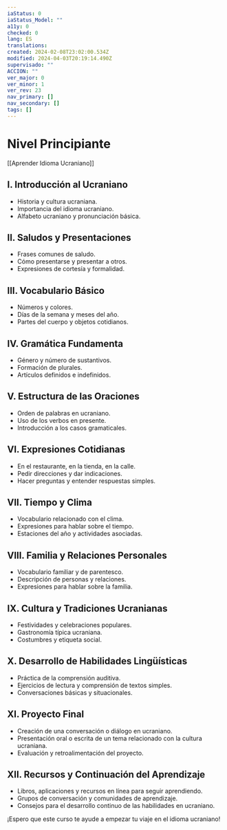 ```yaml
---
iaStatus: 0
iaStatus_Model: ""
a11y: 0
checked: 0
lang: ES
translations: 
created: 2024-02-08T23:02:00.534Z
modified: 2024-04-03T20:19:14.490Z
supervisado: ""
ACCION: ""
ver_major: 0
ver_minor: 1
ver_rev: 23
nav_primary: []
nav_secondary: []
tags: []
---
```

# Nivel Principiante

[[Aprender Idioma Ucraniano]]

## I. Introducción al Ucraniano
   - Historia y cultura ucraniana.
   - Importancia del idioma ucraniano.
   - Alfabeto ucraniano y pronunciación básica.

## II. Saludos y Presentaciones
   - Frases comunes de saludo.
   - Cómo presentarse y presentar a otros.
   - Expresiones de cortesía y formalidad.

## III. Vocabulario Básico
   - Números y colores.
   - Días de la semana y meses del año.
   - Partes del cuerpo y objetos cotidianos.

## IV. Gramática Fundamenta
   - Género y número de sustantivos.
   - Formación de plurales.
   - Artículos definidos e indefinidos.

## V. Estructura de las Oraciones
   - Orden de palabras en ucraniano.
   - Uso de los verbos en presente.
   - Introducción a los casos gramaticales.

## VI. Expresiones Cotidianas
   - En el restaurante, en la tienda, en la calle.
   - Pedir direcciones y dar indicaciones.
   - Hacer preguntas y entender respuestas simples.

## VII. Tiempo y Clima
   - Vocabulario relacionado con el clima.
   - Expresiones para hablar sobre el tiempo.
   - Estaciones del año y actividades asociadas.

## VIII. Familia y Relaciones Personales
   - Vocabulario familiar y de parentesco.
   - Descripción de personas y relaciones.
   - Expresiones para hablar sobre la familia.

## IX. Cultura y Tradiciones Ucranianas
   - Festividades y celebraciones populares.
   - Gastronomía típica ucraniana.
   - Costumbres y etiqueta social.

## X. Desarrollo de Habilidades Lingüísticas
   - Práctica de la comprensión auditiva.
   - Ejercicios de lectura y comprensión de textos simples.
   - Conversaciones básicas y situacionales.

## XI. Proyecto Final
   - Creación de una conversación o diálogo en ucraniano.
   - Presentación oral o escrita de un tema relacionado con la cultura ucraniana.
   - Evaluación y retroalimentación del proyecto.

## XII. Recursos y Continuación del Aprendizaje
   - Libros, aplicaciones y recursos en línea para seguir aprendiendo.
   - Grupos de conversación y comunidades de aprendizaje.
   - Consejos para el desarrollo continuo de las habilidades en ucraniano.

¡Espero que este curso te ayude a empezar tu viaje en el idioma ucraniano!
